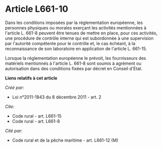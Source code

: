 # Article L661-10

Dans les conditions imposées par la réglementation européenne, les personnes physiques ou morales exerçant les activités
mentionnées à l'article L. 661-8 peuvent être tenues de mettre en place, pour ces activités, une procédure de contrôle
interne qui est subordonnée à une supervision par l'autorité compétente pour le contrôle et, le cas échéant, à la
reconnaissance de son laboratoire en application de l'article L. 661-15. 

Lorsque la réglementation européenne le prévoit, les fournisseurs des matériels mentionnés à l'article L. 661-8 sont soumis à
agrément ou autorisation dans des conditions fixées par décret en Conseil d'Etat.

**Liens relatifs à cet article**

_Créé par_:

  - Loi n°2011-1843 du 8 décembre 2011 - art. 2

_Cite_:

  - Code rural - art. L661-15
  - Code rural - art. L661-8

_Cité par_:

  - Code rural et de la pêche maritime - art. L661-12 (M)
